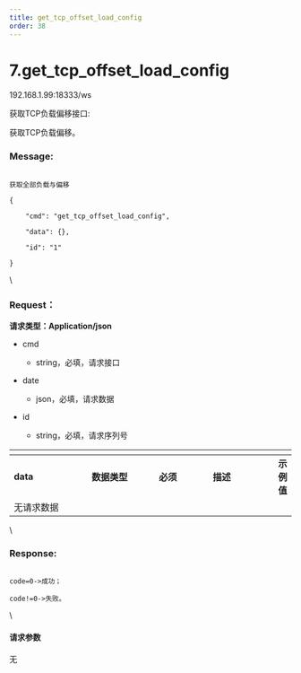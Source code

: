 ```yaml
---
title: get_tcp_offset_load_config
order: 38
---
```

# 7.get\_tcp\_offset\_load\_config



192.168.1.99:18333/ws



获取TCP负载偏移接口:

获取TCP负载偏移。



### Message:  



```

获取全部负载与偏移

{

    "cmd": "get_tcp_offset_load_config",

    "data": {},

    "id": "1"

}

```



\





### Request：    



**请求类型：Application/json**



* cmd

  * string，必填，请求接口

* date

  * json，必填，请求数据

* id

  * string，必填，请求序列号



<table data-header-hidden><thead><tr><th width="143"></th><th width="124"></th><th width="95"></th><th width="120"></th><th></th></tr></thead><tbody><tr><td><strong>data</strong></td><td><strong>数据类型</strong></td><td><strong>必须</strong></td><td><strong>描述</strong></td><td><strong>示例值</strong></td></tr><tr><td>无请求数据</td><td></td><td></td><td></td><td></td></tr></tbody></table>



\





### Response:     



```

code=0->成功；

code!=0->失败。

```



\





#### 请求参数



无

